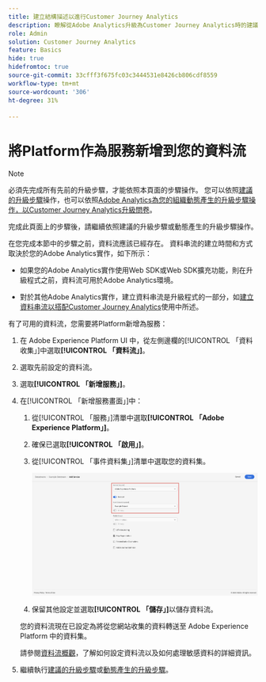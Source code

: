 ```yaml
---
title: 建立結構描述以進行Customer Journey Analytics
description: 瞭解從Adobe Analytics升級為Customer Journey Analytics時的建議路徑
role: Admin
solution: Customer Journey Analytics
feature: Basics
hide: true
hidefromtoc: true
source-git-commit: 33cfff3f675fc03c3444531e8426cb806cdf8559
workflow-type: tm+mt
source-wordcount: '306'
ht-degree: 31%

---
```


# 將Platform作為服務新增到您的資料流

>[!NOTE]
> 
>必須先完成所有先前的升級步驟，才能依照本頁面的步驟操作。 您可以依照[建議的升級步驟](/help/getting-started/cja-upgrade/cja-upgrade-recommendations.md#recommended-upgrade-steps-for-most-organizations)操作，也可以依照[Adobe Analytics為您的組織動態產生的升級步驟操作，以Customer Journey Analytics升級問卷](https://gigazelle.github.io/cja-ttv/)。
>
>完成此頁面上的步驟後，請繼續依照建議的升級步驟或動態產生的升級步驟操作。

<!-- Should we single source this instead of duplicate it? The following steps were copied from: /help/data-ingestion/aepwebsdk.md-->

在您完成本節中的步驟之前，資料流應該已經存在。 資料串流的建立時間和方式取決於您的Adobe Analytics實作，如下所示：

* 如果您的Adobe Analytics實作使用Web SDK或Web SDK擴充功能，則在升級程式之前，資料流可用於Adobe Analytics環境。

* 對於其他Adobe Analytics實作，建立資料串流是升級程式的一部分，如[建立資料串流以搭配Customer Journey Analytics](/help/getting-started/cja-upgrade/cja-upgrade-datastream.md)使用中所述。

有了可用的資料流，您需要將Platform新增為服務：

1. 在 Adobe Experience Platform UI 中，從左側邊欄的[!UICONTROL 「資料收集」]中選取&#x200B;**[!UICONTROL 「資料流」]**。

1. 選取先前設定的資料流。<!--true?-->

1. 選取&#x200B;**[!UICONTROL 「新增服務」]**。

1. 在[!UICONTROL 「新增服務畫面」]中：

   1. 從[!UICONTROL 「服務」]清單中選取&#x200B;**[!UICONTROL 「Adobe Experience Platform」]**。

   1. 確保已選取&#x200B;**[!UICONTROL 「啟用」]**。

   1. 從[!UICONTROL 「事件資料集」]清單中選取您的資料集。

      ![資料流 AEP 服務](./assets/datastream-aep-service.png)

   1. 保留其他設定並選取&#x200B;**[!UICONTROL 「儲存」]**&#x200B;以儲存資料流。

   您的資料流現在已設定為將從您網站收集的資料轉送至 Adobe Experience Platform 中的資料集。

   請參閱[資料流概觀](https://experienceleague.adobe.com/docs/experience-platform/datastreams/overview.html)，了解如何設定資料流以及如何處理敏感資料的詳細資訊。

1. 繼續執行[建議的升級步驟](/help/getting-started/cja-upgrade/cja-upgrade-recommendations.md#recommended-upgrade-steps-for-most-organizations)或[動態產生的升級步驟](https://gigazelle.github.io/cja-ttv/)。
